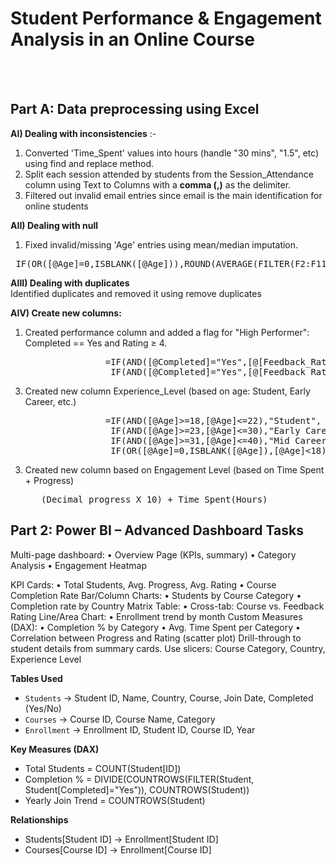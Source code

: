 # Student Performance & Engagement Analysis in an Online Course 
<br><br>
## Part A: Data preprocessing using Excel 

**AI) Dealing with inconsistencies** :-  
1) Converted 'Time_Spent' values into hours (handle "30 mins", "1.5", etc) using find and replace method.
2) Split each session attended by students from the Session_Attendance column using Text to Columns with a **comma (,)** as the delimiter.
3) Filtered out invalid email entries since email is the main identification for online students 

**AII) Dealing with null**             
1) Fixed invalid/missing 'Age' entries using mean/median imputation.

<pre> IF(OR([@Age]=0,ISBLANK([@Age])),ROUND(AVERAGE(FILTER(F2:F1144,F2:F1144<>0)),0),[@Age]) </pre>

**AIII) Dealing with duplicates**      
    Identified duplicates and removed it using remove duplicates

**AIV)	Create new columns:**	         
1)  Created performance column and added a flag for "High Performer": Completed == Yes and Rating ≥ 4.

  <pre>                  =IF(AND([@Completed]="Yes",[@[Feedback_Rating]]>3),"High Performer",
                   IF(AND([@Completed]="Yes",[@[Feedback_Rating]]<=3),"Low Performer","Not Completed"))         </pre>
                                              
3)  Created new column Experience_Level (based on age: Student, Early Career, etc.)
                                        
   <pre>                  =IF(AND([@Age]>=18,[@Age]<=22),"Student", 
                   IF(AND([@Age]>=23,[@Age]<=30),"Early Career", 
                   IF(AND([@Age]>=31,[@Age]<=40),"Mid Career",  
                   IF(OR([@Age]=0,ISBLANK([@Age]),[@Age]<18),"Unknown","Senior"))))   </pre>

3)  Created new column based on Engagement Level (based on Time Spent + Progress) 

    <pre>   (Decimal progress X 10) + Time Spent(Hours)  </pre>



## Part 2: Power BI – Advanced Dashboard Tasks

Multi-page dashboard:
•	Overview Page (KPIs, summary)
•	Category Analysis
•	Engagement Heatmap

KPI Cards:
•	Total Students, Avg. Progress, Avg. Rating
•	Course Completion Rate
Bar/Column Charts:
•	Students by Course Category
•	Completion rate by Country
Matrix Table:
•	Cross-tab: Course vs. Feedback Rating
Line/Area Chart:
•	Enrollment trend by month
 Custom Measures (DAX):
•	Completion % by Category
•	Avg. Time Spent per Category
•	Correlation between Progress and Rating (scatter plot)
Drill-through to student details from summary cards.
Use slicers: Course Category, Country, Experience Level

**Tables Used**
- `Students` → Student ID, Name, Country, Course, Join Date, Completed (Yes/No)
- `Courses` → Course ID, Course Name, Category
- `Enrollment` → Enrollment ID, Student ID, Course ID, Year

**Key Measures (DAX)**
- Total Students = COUNT(Student[ID])
- Completion % = DIVIDE(COUNTROWS(FILTER(Student, Student[Completed]="Yes")), COUNTROWS(Student))
- Yearly Join Trend = COUNTROWS(Student)

**Relationships**
- Students[Student ID] → Enrollment[Student ID]
- Courses[Course ID] → Enrollment[Course ID]
